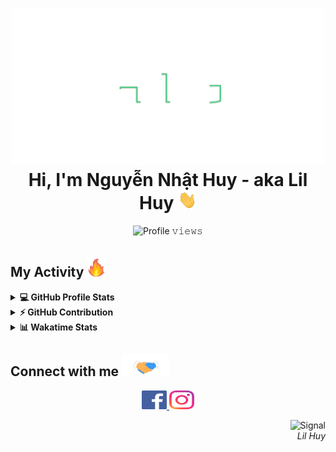 <!-- Header -->
<h1 align="center">
  <img src="./images/logo.svg" width="500">
  <br>
  Hi, I'm Nguyễn Nhật Huy - aka Lil Huy <img src="./images/hi.gif" width="30px" height="30px">
</h1>

<!-- Counter -->
<p align="center">
  <img alt="Profile 𝚟𝚒𝚎𝚠𝚜" height="20px" src="https://hits.seeyoufarm.com/api/count/incr/badge.svg?url=https://github.com/oHTGo&count_bg=%23579E91&title_bg=%23555555&icon=&icon_color=%23E7E7E7&title=Views&edge_flat=false">
</p>

<!-- My Activity -->
<h2>My Activity <img src="./images/github-stats.gif" height="35px"></h2>
<details> 
  <summary><b>💻 GitHub Profile Stats</b></summary>
  <br>
  <p align="center">
    <img alt="Mosted used languages" src="https://github-readme-stats.vercel.app/api/top-langs/?username=oHTGo&layout=compact&theme=dark" height="192px"/>
    <br>
	  <img src="https://github-readme-stats.vercel.app/api?username=oHTGo&show_icons=true&icon_color=ffffff&theme=dark" alt="oHTGo's Github Stats" height="192px"/>
    <br>
    <b>Note:</b> Top languages is only a metric of the languages my public code consists of and doesn't reflect experience or skill level.
  </p>
</details>
<details>
  <summary><b>⚡ GitHub Contribution</b></summary>
  <br>
  <p><img alt="oHTGo's GitHub Contribution" src="https://github.com/oHTGo/oHTGo/blob/snake/snake.svg"/></p>
  <br>
</details>
<details> 
  <summary><b>📊 Wakatime Stats</b></summary>
  <br>
  
<!--START_SECTION:waka-->
![Code Time](http://img.shields.io/badge/Code%20Time-71%20hrs%2038%20mins-blue)

**I'm a Night 🦉** 

```text
🌞 Morning    57 commits     ███░░░░░░░░░░░░░░░░░░░░░░   13.97% 
🌆 Daytime    134 commits    ████████░░░░░░░░░░░░░░░░░   32.84% 
🌃 Evening    173 commits    ██████████░░░░░░░░░░░░░░░   42.4% 
🌙 Night      44 commits     ██░░░░░░░░░░░░░░░░░░░░░░░   10.78%

```
📅 **I'm Most Productive on Tuesday** 

```text
Monday       63 commits     ███░░░░░░░░░░░░░░░░░░░░░░   15.44% 
Tuesday      76 commits     ████░░░░░░░░░░░░░░░░░░░░░   18.63% 
Wednesday    66 commits     ████░░░░░░░░░░░░░░░░░░░░░   16.18% 
Thursday     31 commits     ██░░░░░░░░░░░░░░░░░░░░░░░   7.6% 
Friday       43 commits     ██░░░░░░░░░░░░░░░░░░░░░░░   10.54% 
Saturday     56 commits     ███░░░░░░░░░░░░░░░░░░░░░░   13.73% 
Sunday       73 commits     ████░░░░░░░░░░░░░░░░░░░░░   17.89%

```


📊 **This Week I Spent My Time On** 

```text
⌚︎ Time Zone: Asia/Ho_Chi_Minh

💬 Programming Languages: 
TypeScript               4 hrs 34 mins       ████████████████░░░░░░░░░   66.78% 
JSON                     1 hr 35 mins        █████░░░░░░░░░░░░░░░░░░░░   23.21% 
Python                   13 mins             ░░░░░░░░░░░░░░░░░░░░░░░░░   3.18% 
JavaScript               8 mins              ░░░░░░░░░░░░░░░░░░░░░░░░░   2.18% 
Docker                   8 mins              ░░░░░░░░░░░░░░░░░░░░░░░░░   2.02%

🔥 Editors: 
VS Code                  6 hrs 51 mins       █████████████████████████   100.0%

```


<!--END_SECTION:waka-->
</details>

<!-- Connection -->
<h2> Connect with me <img src="./images/handshake.gif" height="35px"></h2>
<p align="center">
  <a href="https://facebook.com/nguyennhathuy.orit" target="_blank">
    <code><img src="./images/facebook.svg" alt="nguyennhathuy.orit" height="30" width="40"/></code>
  </a>
  <a href="https://instagram.com/_.lil.huy._" target="_blank">
    <code><img src="./images/instagram.svg" alt="_.lil.huy._" height="30" width="40"/></code>
  </a>
</p>

<!-- Signal -->
<p align="right">
  <img alt="Signal" height="25px" src="https://media.giphy.com/media/hlRzt8TxCNVcEZBt9w/giphy.gif">
  <br>
  <em>Lil Huy</em>
</p>
